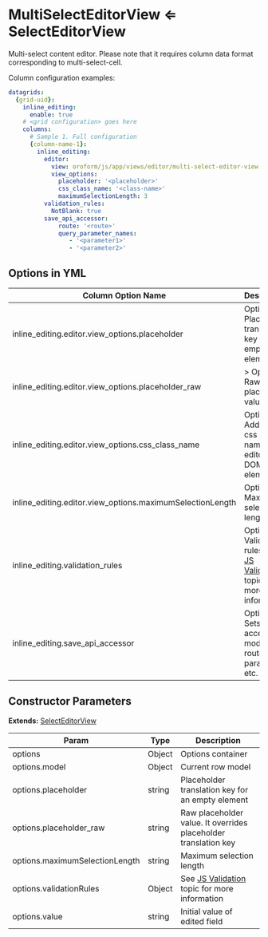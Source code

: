 <a id="bundle-docs-platform-form-bundle-multi-select-editor-view"></a>

# MultiSelectEditorView ⇐ SelectEditorView

<a name=”module_MultiSelectEditorView”></a>
Multi-select content editor. Please note that it requires column data format
corresponding to multi-select-cell.

Column configuration examples:

```yaml
datagrids:
  {grid-uid}:
    inline_editing:
      enable: true
    # <grid configuration> goes here
    columns:
      # Sample 1. Full configuration
      {column-name-1}:
        inline_editing:
          editor:
            view: oroform/js/app/views/editor/multi-select-editor-view
            view_options:
              placeholder: '<placeholder>'
              css_class_name: '<class-name>'
              maximumSelectionLength: 3
          validation_rules:
            NotBlank: true
          save_api_accessor:
              route: '<route>'
              query_parameter_names:
                 - '<parameter1>'
                 - '<parameter2>'
```

## Options in YML

| Column Option Name                                        | Description                                                                                                                                                           |
|-----------------------------------------------------------|-----------------------------------------------------------------------------------------------------------------------------------------------------------------------|
| inline_editing.editor.view_options.placeholder            | Optional. Placeholder translation key for an empty element                                                                                                            |
| inline_editing.editor.view_options.placeholder_raw        | > Optional. Raw placeholder value                                                                                                                                     |
| inline_editing.editor.view_options.css_class_name         | Optional. Additional css class name for editor view DOM element                                                                                                       |
| inline_editing.editor.view_options.maximumSelectionLength | Optional. Maximum selection length                                                                                                                                    |
| inline_editing.validation_rules                           | Optional. Validation rules. See [JS Validation](../js-validation.md#bundle-docs-platform-form-bundle-js-validation-server-side-validation) topic for more information |
| inline_editing.save_api_accessor                          | Optional. Sets accessor module, route, parameters etc.                                                                                                                |

## Constructor Parameters

**Extends:** [SelectEditorView](select-editor-view.md#bundle-docs-platform-form-bundle-edit-select-editor-view)

| Param                          | Type   | Description                                                                                                                               |
|--------------------------------|--------|-------------------------------------------------------------------------------------------------------------------------------------------|
| options                        | Object | Options container                                                                                                                         |
| options.model                  | Object | Current row model                                                                                                                         |
| options.placeholder            | string | Placeholder translation key for an empty element                                                                                          |
| options.placeholder_raw        | string | Raw placeholder value. It overrides placeholder translation key                                                                           |
| options.maximumSelectionLength | string | Maximum selection length                                                                                                                  |
| options.validationRules        | Object | See [JS Validation](../js-validation.md#bundle-docs-platform-form-bundle-js-validation-server-side-validation) topic for more information |
| options.value                  | string | Initial value of edited field                                                                                                             |
